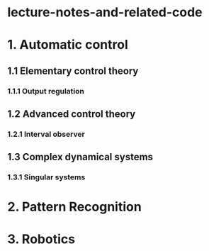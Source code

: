 # lecture-notes-and-related-code

# 1. Automatic control
## 1.1 Elementary control theory
### 1.1.1 Output regulation

## 1.2 Advanced control theory
### 1.2.1 Interval observer

## 1.3 Complex dynamical systems
### 1.3.1 Singular systems

# 2. Pattern Recognition

# 3. Robotics
